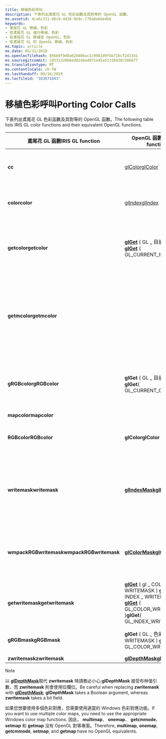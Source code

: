 ```yaml
---
title: 移植色彩呼叫
description: 下表列出鳶尾花 GL 色彩函數及其對等的 OpenGL 函數。
ms.assetid: 4ca6c311-d6c8-4d10-9e9c-770a8e6de4bb
keywords:
- 鳶尾花 GL 移植，色彩
- 從鳶尾花 GL 進行移植，色彩
- 從鳶尾花 GL 移植至 OpenGL，色彩
- 從鳶尾花 GL 的 OpenGL 移植，色彩
ms.topic: article
ms.date: 05/31/2018
ms.openlocfilehash: 856b9f9d0a62b866ac1c9981d9fbb716cf243341
ms.sourcegitcommit: 2d531328b6ed82d4ad971a45a5131b430c5866f7
ms.translationtype: MT
ms.contentlocale: zh-TW
ms.lasthandoff: 09/16/2019
ms.locfileid: "103671843"
---
```

# <a name="porting-color-calls"></a><span data-ttu-id="f26c1-107">移植色彩呼叫</span><span class="sxs-lookup"><span data-stu-id="f26c1-107">Porting Color Calls</span></span>

<span data-ttu-id="f26c1-108">下表列出鳶尾花 GL 色彩函數及其對等的 OpenGL 函數。</span><span class="sxs-lookup"><span data-stu-id="f26c1-108">The following table lists IRIS GL color functions and their equivalent OpenGL functions.</span></span>



| <span data-ttu-id="f26c1-109">鳶尾花 GL 函數</span><span class="sxs-lookup"><span data-stu-id="f26c1-109">IRIS GL function</span></span>                  | <span data-ttu-id="f26c1-110">OpenGL 函數</span><span class="sxs-lookup"><span data-stu-id="f26c1-110">OpenGL function</span></span>                                                                                                                               | <span data-ttu-id="f26c1-111">意義</span><span class="sxs-lookup"><span data-stu-id="f26c1-111">Meaning</span></span>                                              |
|-----------------------------------|-----------------------------------------------------------------------------------------------------------------------------------------------|------------------------------------------------------|
| <span data-ttu-id="f26c1-112">**c**</span><span class="sxs-lookup"><span data-stu-id="f26c1-112">**c**</span></span>                             | [<span data-ttu-id="f26c1-113">glColor</span><span class="sxs-lookup"><span data-stu-id="f26c1-113">glColor</span></span>](glcolor-functions.md)                                                                                                              | <span data-ttu-id="f26c1-114">設定 RGB 色彩。</span><span class="sxs-lookup"><span data-stu-id="f26c1-114">Sets RGB color.</span></span>                                      |
| <span data-ttu-id="f26c1-115">**color**</span><span class="sxs-lookup"><span data-stu-id="f26c1-115">**color**</span></span>                         | [<span data-ttu-id="f26c1-116">glIndex</span><span class="sxs-lookup"><span data-stu-id="f26c1-116">glIndex</span></span>](glindex-functions.md)                                                                                                              | <span data-ttu-id="f26c1-117">設定色彩索引。</span><span class="sxs-lookup"><span data-stu-id="f26c1-117">Sets the color index.</span></span>                                |
| <span data-ttu-id="f26c1-118">**getcolor**</span><span class="sxs-lookup"><span data-stu-id="f26c1-118">**getcolor**</span></span>                      | <span data-ttu-id="f26c1-119">[**glGet**](glgetbooleanv--glgetdoublev--glgetfloatv--glgetintegerv.md) ( GL \_ 目前 \_ 索引 ) </span><span class="sxs-lookup"><span data-stu-id="f26c1-119">[**glGet**](glgetbooleanv--glgetdoublev--glgetfloatv--glgetintegerv.md) ( GL\_CURRENT\_INDEX )</span></span>                                               | <span data-ttu-id="f26c1-120">傳回目前的色彩索引。</span><span class="sxs-lookup"><span data-stu-id="f26c1-120">Returns the current color index.</span></span>                     |
| <span data-ttu-id="f26c1-121">**getmcolor**</span><span class="sxs-lookup"><span data-stu-id="f26c1-121">**getmcolor**</span></span>                     |                                                                                                                                               | <span data-ttu-id="f26c1-122">取得色彩對應專案的 RGB 值複本。</span><span class="sxs-lookup"><span data-stu-id="f26c1-122">Gets a copy of the RGB values for a color map entry.</span></span> |
| <span data-ttu-id="f26c1-123">**gRGBcolor**</span><span class="sxs-lookup"><span data-stu-id="f26c1-123">**gRGBcolor**</span></span>                     | <span data-ttu-id="f26c1-124">**glGet** ( GL \_ 目前 \_ 色彩 ) </span><span class="sxs-lookup"><span data-stu-id="f26c1-124">**glGet**( GL\_CURRENT\_COLOR )</span></span>                                                                                                               | <span data-ttu-id="f26c1-125">取得目前的 RGB 色彩值。</span><span class="sxs-lookup"><span data-stu-id="f26c1-125">Gets the current RGB color values.</span></span>                   |
| <span data-ttu-id="f26c1-126">**mapcolor**</span><span class="sxs-lookup"><span data-stu-id="f26c1-126">**mapcolor**</span></span>                      |                                                                                                                                               |                                                      |
| <span data-ttu-id="f26c1-127">**RGBcolor**</span><span class="sxs-lookup"><span data-stu-id="f26c1-127">**RGBcolor**</span></span>                      | <span data-ttu-id="f26c1-128">**glColor**</span><span class="sxs-lookup"><span data-stu-id="f26c1-128">**glColor**</span></span>                                                                                                                                   | <span data-ttu-id="f26c1-129">設定 RGB 色彩。</span><span class="sxs-lookup"><span data-stu-id="f26c1-129">Sets RGB color.</span></span>                                      |
| <span data-ttu-id="f26c1-130">**writemask**</span><span class="sxs-lookup"><span data-stu-id="f26c1-130">**writemask**</span></span>                     | [<span data-ttu-id="f26c1-131">**glIndexMask**</span><span class="sxs-lookup"><span data-stu-id="f26c1-131">**glIndexMask**</span></span>](glindexmask.md)                                                                                                            | <span data-ttu-id="f26c1-132">設定色彩索引模式的色遮罩。</span><span class="sxs-lookup"><span data-stu-id="f26c1-132">Sets the color-index mode color mask.</span></span>                |
| <span data-ttu-id="f26c1-133">**wmpackRGBwritemask**</span><span class="sxs-lookup"><span data-stu-id="f26c1-133">**wmpackRGBwritemask**</span></span><br/> | [<span data-ttu-id="f26c1-134">**glColorMask**</span><span class="sxs-lookup"><span data-stu-id="f26c1-134">**glColorMask**</span></span>](glcolormask.md)                                                                                                            | <span data-ttu-id="f26c1-135">設定 RGB 色彩模式遮罩。</span><span class="sxs-lookup"><span data-stu-id="f26c1-135">Sets the RGB color mode mask.</span></span>                        |
| <span data-ttu-id="f26c1-136">**getwritemask**</span><span class="sxs-lookup"><span data-stu-id="f26c1-136">**getwritemask**</span></span>                  | <span data-ttu-id="f26c1-137">[**glGet**](glgetbooleanv--glgetdoublev--glgetfloatv--glgetintegerv.md) ( gl \_ COLOR \_ WRITEMASK ) **glGet** ( gl \_ INDEX \_ WRITEMASK ) </span><span class="sxs-lookup"><span data-stu-id="f26c1-137">[**glGet**](glgetbooleanv--glgetdoublev--glgetfloatv--glgetintegerv.md) ( GL\_COLOR\_WRITEMASK )**glGet**( GL\_INDEX\_WRITEMASK )</span></span><br/> | <span data-ttu-id="f26c1-138">取得色遮罩。</span><span class="sxs-lookup"><span data-stu-id="f26c1-138">Gets the color mask.</span></span>                                 |
| <span data-ttu-id="f26c1-139">**gRGBmask**</span><span class="sxs-lookup"><span data-stu-id="f26c1-139">**gRGBmask**</span></span>                      | <span data-ttu-id="f26c1-140">**glGet** ( GL \_ 色彩 \_ WRITEMASK ) </span><span class="sxs-lookup"><span data-stu-id="f26c1-140">**glGet**( GL\_COLOR\_WRITEMASK )</span></span>                                                                                                             | <span data-ttu-id="f26c1-141">取得色遮罩。</span><span class="sxs-lookup"><span data-stu-id="f26c1-141">Gets the color mask.</span></span>                                 |
| <span data-ttu-id="f26c1-142">**zwritemask**</span><span class="sxs-lookup"><span data-stu-id="f26c1-142">**zwritemask**</span></span>                    | [<span data-ttu-id="f26c1-143">**glDepthMask**</span><span class="sxs-lookup"><span data-stu-id="f26c1-143">**glDepthMask**</span></span>](gldepthmask.md)                                                                                                            |                                                      |



 

> [!Note]
>
> <span data-ttu-id="f26c1-144">以 [**glDepthMask**](gldepthmask.md)取代 **zwritemask** 時請務必小心;**glDepthMask** 接受布林值引數，而 **zwritemask** 則會使用位欄位。</span><span class="sxs-lookup"><span data-stu-id="f26c1-144">Be careful when replacing **zwritemask** with [**glDepthMask**](gldepthmask.md); **glDepthMask** takes a Boolean argument, whereas **zwritemask** takes a bit field.</span></span>

 

<span data-ttu-id="f26c1-145">如果您想要使用多個色彩對應，您需要使用適當的 Windows 色彩對應功能。</span><span class="sxs-lookup"><span data-stu-id="f26c1-145">If you want to use multiple color maps, you need to use the appropriate Windows color map functions.</span></span> <span data-ttu-id="f26c1-146">因此， **multimap**、 **onemap**、 **getcmmode**、 **setmap** 和 **getmap** 沒有 OpenGL 對等專案。</span><span class="sxs-lookup"><span data-stu-id="f26c1-146">Therefore, **multimap**, **onemap**, **getcmmode**, **setmap**, and **getmap** have no OpenGL equivalents.</span></span>

 

 





